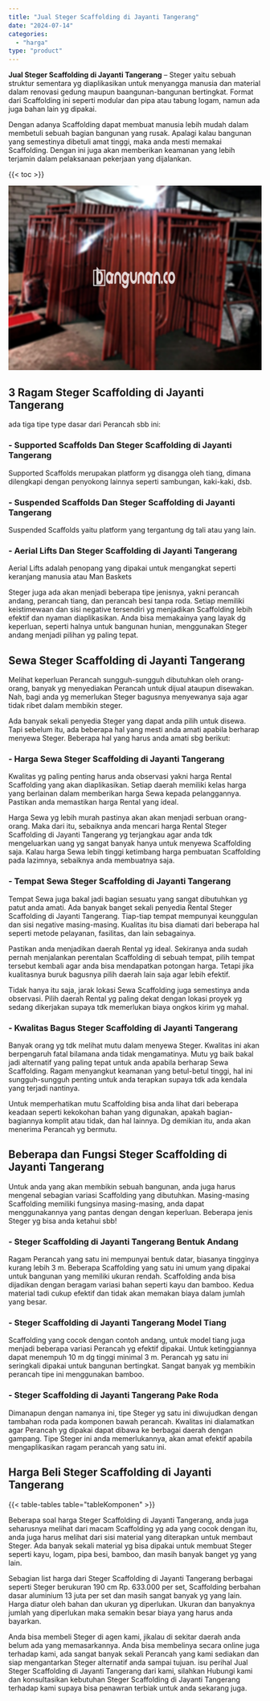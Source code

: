 ```yaml
---
title: "Jual Steger Scaffolding di Jayanti Tangerang"
date: "2024-07-14"
categories: 
  - "harga"
type: "product"
---
```


**Jual Steger Scaffolding di Jayanti Tangerang** – Steger yaitu sebuah struktur sementara yg diaplikasikan untuk menyangga manusia dan material dalam renovasi gedung maupun baangunan-bangunan bertingkat. Format dari Scaffolding ini seperti modular dan pipa atau tabung logam, namun ada juga bahan lain yg dipakai.

Dengan adanya Scaffolding dapat membuat manusia lebih mudah dalam membetuli sebuah bagian bangunan yang rusak. Apalagi kalau bangunan yang semestinya dibetuli amat tinggi, maka anda mesti memakai Scaffolding. Dengan ini juga akan memberikan keamanan yang lebih terjamin dalam pelaksanaan pekerjaan yang dijalankan.

{{< toc >}}

![Jual Steger Scaffolding di Jayanti Tangerang](/images/sewa-scaffolding-steger-05.png)

## 3 Ragam Steger Scaffolding di Jayanti Tangerang

ada tiga tipe type dasar dari Perancah sbb ini:

### \- Supported Scaffolds Dan Steger Scaffolding di Jayanti Tangerang

Supported Scaffolds merupakan platform yg disangga oleh tiang, dimana dilengkapi dengan penyokong lainnya seperti sambungan, kaki-kaki, dsb.

### \- Suspended Scaffolds Dan Steger Scaffolding di Jayanti Tangerang

Suspended Scaffolds yaitu platform yang tergantung dg tali atau yang lain.

### \- Aerial Lifts Dan Steger Scaffolding di Jayanti Tangerang

Aerial Lifts adalah penopang yang dipakai untuk mengangkat seperti keranjang manusia atau Man Baskets

Steger juga ada akan menjadi beberapa tipe jenisnya, yakni perancah andang, perancah tiang, dan perancah besi tanpa roda. Setiap memiliki keistimewaan dan sisi negative tersendiri yg menjadikan Scaffolding lebih efektif dan nyaman diaplikasikan. Anda bisa memakainya yang layak dg keperluan, seperti halnya untuk bangunan hunian, menggunakan Steger andang menjadi pilihan yg paling tepat.

## Sewa Steger Scaffolding di Jayanti Tangerang

Melihat keperluan Perancah sungguh-sungguh dibutuhkan oleh orang-orang, banyak yg menyediakan Perancah untuk dijual ataupun disewakan. Nah, bagi anda yg memerlukan Steger bagusnya menyewanya saja agar tidak ribet dalam membikin steger.

Ada banyak sekali penyedia Steger yang dapat anda pilih untuk disewa. Tapi sebelum itu, ada beberapa hal yang mesti anda amati apabila berharap menyewa Steger. Beberapa hal yang harus anda amati sbg berikut:

### \- Harga Sewa Steger Scaffolding di Jayanti Tangerang

Kwalitas yg paling penting harus anda observasi yakni harga Rental Scaffolding yang akan diaplikasikan. Setiap daerah memiliki kelas harga yang berlainan dalam memberikan harga Sewa kepada pelanggannya. Pastikan anda memastikan harga Rental yang ideal.

Harga Sewa yg lebih murah pastinya akan akan menjadi serbuan orang-orang. Maka dari itu, sebaiknya anda mencari harga Rental Steger Scaffolding di Jayanti Tangerang yg terjangkau agar anda tdk mengeluarkan uang yg sangat banyak hanya untuk menyewa Scaffolding saja. Kalau harga Sewa lebih tinggi ketimbang harga pembuatan Scaffolding pada lazimnya, sebaiknya anda membuatnya saja.

### \- Tempat Sewa Steger Scaffolding di Jayanti Tangerang

Tempat Sewa juga bakal jadi bagian sesuatu yang sangat dibutuhkan yg patut anda amati. Ada banyak banget sekali penyedia Rental Steger Scaffolding di Jayanti Tangerang. Tiap-tiap tempat mempunyai keunggulan dan sisi negative masing-masing. Kualitas itu bisa diamati dari beberapa hal seperti metode pelayanan, fasilitas, dan lain sebagainya.

Pastikan anda menjadikan daerah Rental yg ideal. Sekiranya anda sudah pernah menjalankan perentalan Scaffolding di sebuah tempat, pilih tempat tersebut kembali agar anda bisa mendapatkan potongan harga. Tetapi jika kualitasnya buruk bagusnya pilih daerah lain saja agar lebih efektif.

Tidak hanya itu saja, jarak lokasi Sewa Scaffolding juga semestinya anda observasi. Pilih daerah Rental yg paling dekat dengan lokasi proyek yg sedang dikerjakan supaya tdk memerlukan biaya ongkos kirim yg mahal.

### \- Kwalitas Bagus Steger Scaffolding di Jayanti Tangerang

Banyak orang yg tdk melihat mutu dalam menyewa Steger. Kwalitas ini akan berpengaruh fatal bilamana anda tidak mengamatinya. Mutu yg baik bakal jadi alternatif yang paling tepat untuk anda apabila berharap Sewa Scaffolding. Ragam menyangkut keamanan yang betul-betul tinggi, hal ini sungguh-sungguh penting untuk anda terapkan supaya tdk ada kendala yang terjadi nantinya.

Untuk memperhatikan mutu Scaffolding bisa anda lihat dari beberapa keadaan seperti kekokohan bahan yang digunakan, apakah bagian-bagiannya komplit atau tidak, dan hal lainnya. Dg demikian itu, anda akan menerima Perancah yg bermutu.

## Beberapa dan Fungsi Steger Scaffolding di Jayanti Tangerang

Untuk anda yang akan membikin sebuah bangunan, anda juga harus mengenal sebagian variasi Scaffolding yang dibutuhkan. Masing-masing Scaffolding memiliki fungsinya masing-masing, anda dapat menggunakannya yang pantas dengan dengan keperluan. Beberapa jenis Steger yg bisa anda ketahui sbb!

### \- Steger Scaffolding di Jayanti Tangerang Bentuk Andang

Ragam Perancah yang satu ini mempunyai bentuk datar, biasanya tingginya kurang lebih 3 m. Beberapa Scaffolding yang satu ini umum yang dipakai untuk bangunan yang memiliki ukuran rendah. Scaffolding anda bisa dijadikan dengan beragam variasi bahan seperti kayu dan bamboo. Kedua material tadi cukup efektif dan tidak akan memakan biaya dalam jumlah yang besar.

### \- Steger Scaffolding di Jayanti Tangerang Model Tiang

Scaffolding yang cocok dengan contoh andang, untuk model tiang juga menjadi beberapa variasi Perancah yg efektif dipakai. Untuk ketinggiannya dapat menempuh 10 m dg tinggi minimal 3 m. Perancah yg satu ini seringkali dipakai untuk bangunan bertingkat. Sangat banyak yg membikin perancah tipe ini menggunakan bamboo.

### \- Steger Scaffolding di Jayanti Tangerang Pake Roda

Dimanapun dengan namanya ini, tipe Steger yg satu ini diwujudkan dengan tambahan roda pada komponen bawah perancah. Kwalitas ini dialamatkan agar Perancah yg dipakai dapat dibawa ke berbagai daerah dengan gampang. Tipe Steger ini anda memerlukannya, akan amat efektif apabila mengaplikasikan ragam perancah yang satu ini.

## Harga Beli Steger Scaffolding di Jayanti Tangerang

{{< table-tables table="tableKomponen" >}}

Beberapa soal harga Steger Scaffolding di Jayanti Tangerang, anda juga seharusnya melihat dari macam Scaffolding yg ada yang cocok dengan itu, anda juga harus melihat dari sisi material yang diterapkan untuk membaut Steger. Ada banyak sekali material yg bisa dipakai untuk membuat Steger seperti kayu, logam, pipa besi, bamboo, dan masih banyak banget yg yang lain.

Sebagian list harga dari Steger Scaffolding di Jayanti Tangerang berbagai seperti Steger berukuran 190 cm Rp. 633.000 per set, Scaffolding berbahan dasar aluminium 13 juta per set dan masih sangat banyak yg yang lain. Harga diatur oleh bahan dan ukuran yg diperlukan. Ukuran dan banyaknya jumlah yang diperlukan maka semakin besar biaya yang harus anda bayarkan.

Anda bisa membeli Steger di agen kami, jikalau di sekitar daerah anda belum ada yang memasarkannya. Anda bisa membelinya secara online juga terhadap kami, ada sangat banyak sekali Perancah yang kami sediakan dan siap mengantarkan Steger alternatif anda sampai tujuan. isu perihal Jual Steger Scaffolding di Jayanti Tangerang dari kami, silahkan Hubungi kami dan konsultasikan kebutuhan Steger Scaffolding di Jayanti Tangerang terhadap kami supaya bisa penawran terbiak untuk anda sekarang juga.
